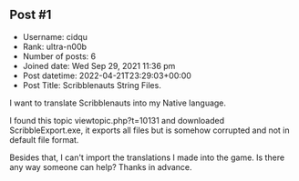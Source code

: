 ## Post #1
- Username: cidqu
- Rank: ultra-n00b
- Number of posts: 6
- Joined date: Wed Sep 29, 2021 11:36 pm
- Post datetime: 2022-04-21T23:29:03+00:00
- Post Title: Scribblenauts String Files.

I want to translate Scribblenauts into my Native language.

I found this topic viewtopic.php?t=10131 and downloaded ScribbleExport.exe, it exports all files but is somehow corrupted and not in default file format. 

Besides that, I can't import the translations I made into the game. Is there any way someone can help? Thanks in advance.
